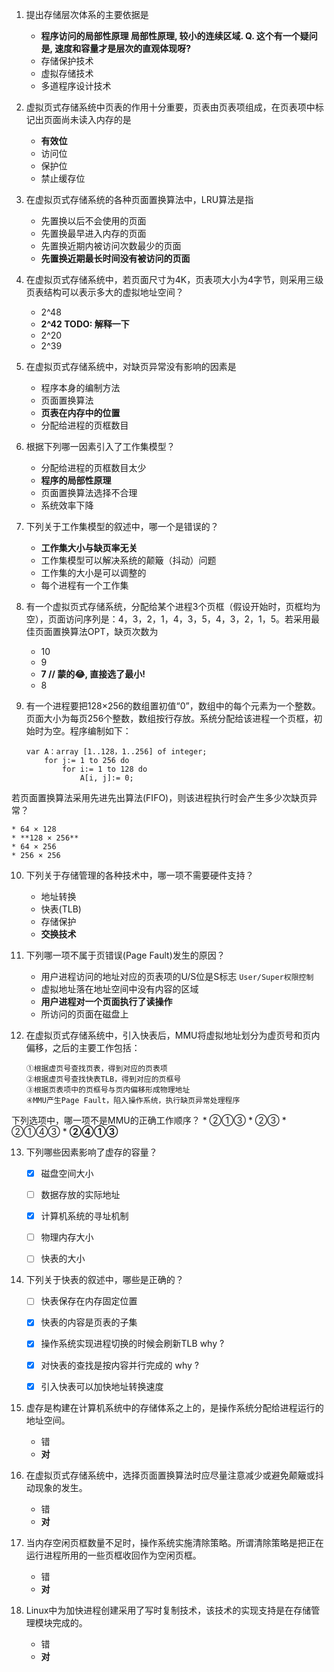 1. 提出存储层次体系的主要依据是
	* **程序访问的局部性原理 局部性原理, 较小的连续区域. Q. 这个有一个疑问是, 速度和容量才是层次的直观体现呀?**
	* 存储保护技术
	* 虚拟存储技术
	* 多道程序设计技术


2. 虚拟页式存储系统中页表的作用十分重要，页表由页表项组成，在页表项中标记出页面尚未读入内存的是
	* **有效位**
	* 访问位
	* 保护位
	* 禁止缓存位


3. 在虚拟页式存储系统的各种页面置换算法中，LRU算法是指
	* 先置换以后不会使用的页面
	* 先置换最早进入内存的页面
	* 先置换近期内被访问次数最少的页面
	* **先置换近期最长时间没有被访问的页面**


4. 在虚拟页式存储系统中，若页面尺寸为4K，页表项大小为4字节，则采用三级页表结构可以表示多大的虚拟地址空间？
	* 2^48
	* **2^42 TODO: 解释一下**
	* 2^20
	* 2^39


5. 在虚拟页式存储系统中，对缺页异常没有影响的因素是
	* 程序本身的编制方法
	* 页面置换算法
	* **页表在内存中的位置**
	* 分配给进程的页框数目

6. 根据下列哪一因素引入了工作集模型？
	* 分配给进程的页框数目太少
	* **程序的局部性原理**
	* 页面置换算法选择不合理
	* 系统效率下降

7. 下列关于工作集模型的叙述中，哪一个是错误的？
	* **工作集大小与缺页率无关**
	* 工作集模型可以解决系统的颠簸（抖动）问题
	* 工作集的大小是可以调整的
	* 每个进程有一个工作集


8. 有一个虚拟页式存储系统，分配给某个进程3个页框（假设开始时，页框均为空），页面访问序列是：4，3，2，1，4，3，5，4，3，2，1，5。若采用最佳页面置换算法OPT，缺页次数为
	* 10
	* 9
	* **7 // 蒙的😂, 直接选了最小!**
	* 8


9. 有一个进程要把128×256的数组置初值“0”，数组中的每个元素为一个整数。页面大小为每页256个整数，数组按行存放。系统分配给该进程一个页框，初始时为空。程序编制如下：

	```
	var A：array [1..128，1..256] of integer;
		for j:= 1 to 256 do
			for i:= 1 to 128 do
				A[i, j]:= 0;
	```
若页面置换算法采用先进先出算法(FIFO)，则该进程执行时会产生多少次缺页异常？


	* 64 × 128
	* **128 × 256**
	* 64 × 256
	* 256 × 256


10. 下列关于存储管理的各种技术中，哪一项不需要硬件支持？
	* 地址转换
	* 快表(TLB)
	* 存储保护
	* **交换技术**


11. 下列哪一项不属于页错误(Page Fault)发生的原因？
	* 用户进程访问的地址对应的页表项的U/S位是S标志 `User/Super权限控制`
	* 虚拟地址落在地址空间中没有内容的区域
	* **用户进程对一个页面执行了读操作**
	* 所访问的页面在磁盘上


12. 在虚拟页式存储系统中，引入快表后，MMU将虚拟地址划分为虚页号和页内偏移，之后的主要工作包括：
	
	```
	①根据虚页号查找页表，得到对应的页表项
	②根据虚页号查找快表TLB，得到对应的页框号
	③根据页表项中的页框号与页内偏移形成物理地址
	④MMU产生Page Fault，陷入操作系统，执行缺页异常处理程序
	```
下列选项中，哪一项不是MMU的正确工作顺序？
	* ②①③
	* ②③
	* ②①④③
	* **②④①③**


13. 下列哪些因素影响了虚存的容量？
	- [X] 磁盘空间大小
	- [ ] 数据存放的实际地址
	- [X] 计算机系统的寻址机制
	- [ ] 物理内存大小
	- [ ] 快表的大小


14. 下列关于快表的叙述中，哪些是正确的？
	- [ ] 快表保存在内存固定位置
	- [X] 快表的内容是页表的子集
	- [X] 操作系统实现进程切换的时候会刷新TLB why ?
	- [X] 对快表的查找是按内容并行完成的 		why ?
	- [X] 引入快表可以加快地址转换速度


15. 虚存是构建在计算机系统中的存储体系之上的，是操作系统分配给进程运行的地址空间。
	* 错
	* **对**


16. 在虚拟页式存储系统中，选择页面置换算法时应尽量注意减少或避免颠簸或抖动现象的发生。
	* 错
	* **对**


17. 当内存空闲页框数量不足时，操作系统实施清除策略。所谓清除策略是把正在运行进程所用的一些页框收回作为空闲页框。
	* 错
	* **对**


18. Linux中为加快进程创建采用了写时复制技术，该技术的实现支持是在存储管理模块完成的。
	* 错
	* **对**
